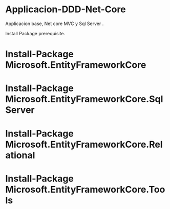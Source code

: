 # Applicacion-DDD-Net-Core
Applicacion base, Net core MVC y Sql Server .


Install Package  prerequisite.

# Install-Package Microsoft.EntityFrameworkCore 
# Install-Package Microsoft.EntityFrameworkCore.SqlServer 
# Install-Package Microsoft.EntityFrameworkCore.Relational 
# Install-Package Microsoft.EntityFrameworkCore.Tools
